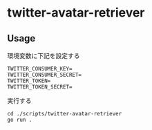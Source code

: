 # twitter-avatar-retriever

## Usage

環境変数に下記を設定する

```
TWITTER_CONSUMER_KEY=
TWITTER_CONSUMER_SECRET=
TWITTER_TOKEN=
TWITTER_TOKEN_SECRET=
```

実行する

```
cd ./scripts/twitter-avatar-retriever
go run .
```
